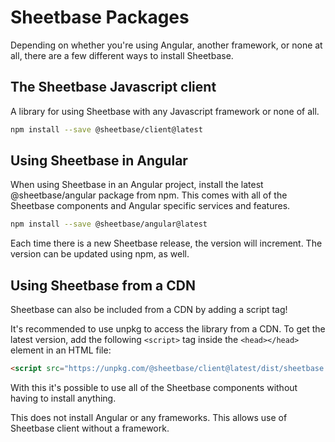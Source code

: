 # Sheetbase Packages

Depending on whether you're using Angular, another framework, or none at all, there are a few different ways to install Sheetbase.

## The Sheetbase Javascript client

A library for using Sheetbase with any Javascript framework or none of all.

```sh
npm install --save @sheetbase/client@latest
```

## Using Sheetbase in Angular

When using Sheetbase in an Angular project, install the latest @sheetbase/angular package from npm. This comes with all of the Sheetbase components and Angular specific services and features.

```sh
npm install --save @sheetbase/angular@latest
```

Each time there is a new Sheetbase release, the version will increment. The version can be updated using npm, as well.

## Using Sheetbase from a CDN

Sheetbase can also be included from a CDN by adding a script tag!

It's recommended to use unpkg to access the library from a CDN. To get the latest version, add the following `<script>` tag inside the `<head></head>` element in an HTML file:

```html
<script src="https://unpkg.com/@sheetbase/client@latest/dist/sheetbase.min.js"></script>
```

With this it's possible to use all of the Sheetbase components without having to install anything.

This does not install Angular or any frameworks. This allows use of Sheetbase client without a framework.
